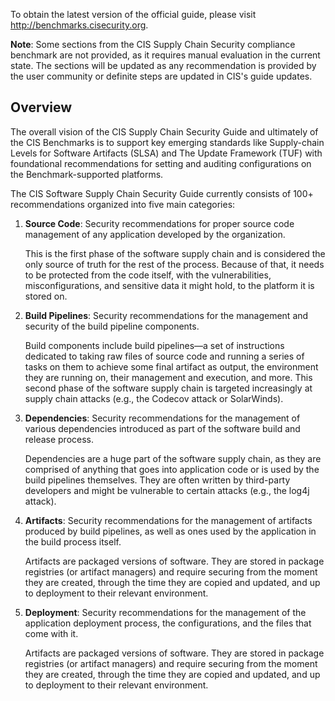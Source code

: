 To obtain the latest version of the official guide, please visit http://benchmarks.cisecurity.org.

  **Note**: Some sections from the CIS Supply Chain Security compliance benchmark are not provided, as it requires manual evaluation in the current state. The sections will be updated as any recommendation is provided by the user community or definite steps are updated in CIS's guide updates.

## Overview

The overall vision of the CIS Supply Chain Security Guide and ultimately of the CIS Benchmarks is to support key emerging standards like Supply-chain Levels for Software Artifacts (SLSA) and The Update Framework (TUF) with foundational recommendations for setting and auditing configurations on the Benchmark-supported platforms.

The CIS Software Supply Chain Security Guide currently consists of 100+ recommendations organized into five main categories:

1. **Source Code**: Security recommendations for proper source code management of any application developed by the organization.

    This is the first phase of the software supply chain and is considered the only source of truth for the rest of the process. Because of that, it needs to be protected from the code itself, with the vulnerabilities, misconfigurations, and sensitive data it might hold, to the platform it is stored on.

2. **Build Pipelines**: Security recommendations for the management and security of the build pipeline components.

    Build components include build pipelines—a set of instructions dedicated to taking raw files of source code and running a series of tasks on them to achieve some final artifact as output, the environment they are running on, their management and execution, and more. This second phase of the software supply chain is targeted increasingly at supply chain attacks (e.g., the Codecov attack or SolarWinds).

3. **Dependencies**: Security recommendations for the management of various dependencies introduced as part of the software build and release process.

    Dependencies are a huge part of the software supply chain, as they are comprised of anything that goes into application code or is used by the build pipelines themselves. They are often written by third-party developers and might be vulnerable to certain attacks (e.g., the log4j attack).

4. **Artifacts**: Security recommendations for the management of artifacts produced by build pipelines, as well as ones used by the application in the build process itself.

    Artifacts are packaged versions of software. They are stored in package registries (or artifact managers) and require securing from the moment they are created, through the time they are copied and updated, and up to deployment to their relevant environment.

5. **Deployment**: Security recommendations for the management of the application deployment process, the configurations, and the files that come with it.

    Artifacts are packaged versions of software. They are stored in package registries (or artifact managers) and require securing from the moment they are created, through the time they are copied and updated, and up to deployment to their relevant environment.
